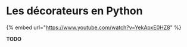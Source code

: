 # Les décorateurs en Python

{% embed url="https://www.youtube.com/watch?v=YekApxE0HZ8" %}

**TODO**

